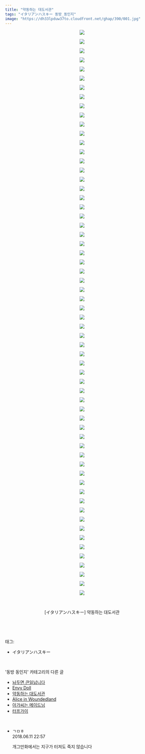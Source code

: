 ```yaml
---
title: "약동하는 대도서관"
tags: "イタリアンハスキー 동방_동인지"
image: "https://dh33lpduw37to.cloudfront.net/ghap/390/001.jpg"
---
```

<div class="article">
<p style="text-align: center; clear: none; float: none;"><img src="{{ site.imgserver2 }}/ghap/390/001.jpg"/></p>
<p style="text-align: center; clear: none; float: none;"><img src="{{ site.imgserver2 }}/ghap/390/002.jpg"/></p>
<p style="text-align: center; clear: none; float: none;"><img src="{{ site.imgserver2 }}/ghap/390/003.jpg"/></p>
<p style="text-align: center; clear: none; float: none;"><img src="{{ site.imgserver2 }}/ghap/390/004.jpg"/></p>
<p style="text-align: center; clear: none; float: none;"><img src="{{ site.imgserver2 }}/ghap/390/005.jpg"/></p>
<p style="text-align: center; clear: none; float: none;"><img src="{{ site.imgserver2 }}/ghap/390/006.jpg"/></p>
<p style="text-align: center; clear: none; float: none;"><img src="{{ site.imgserver2 }}/ghap/390/007.jpg"/></p>
<p style="text-align: center; clear: none; float: none;"><img src="{{ site.imgserver2 }}/ghap/390/008.jpg"/></p>
<p style="text-align: center; clear: none; float: none;"><img src="{{ site.imgserver2 }}/ghap/390/009.jpg"/></p>
<p style="text-align: center; clear: none; float: none;"><img src="{{ site.imgserver2 }}/ghap/390/010.jpg"/></p>
<p style="text-align: center; clear: none; float: none;"><img src="{{ site.imgserver2 }}/ghap/390/011.jpg"/></p>
<p style="text-align: center; clear: none; float: none;"><img src="{{ site.imgserver2 }}/ghap/390/012.jpg"/></p>
<p style="text-align: center; clear: none; float: none;"><img src="{{ site.imgserver2 }}/ghap/390/013.jpg"/></p>
<p style="text-align: center; clear: none; float: none;"><img src="{{ site.imgserver2 }}/ghap/390/014.jpg"/></p>
<p style="text-align: center; clear: none; float: none;"><img src="{{ site.imgserver2 }}/ghap/390/015.jpg"/></p>
<p style="text-align: center; clear: none; float: none;"><img src="{{ site.imgserver2 }}/ghap/390/016.jpg"/></p>
<p style="text-align: center; clear: none; float: none;"><img src="{{ site.imgserver2 }}/ghap/390/017.jpg"/></p>
<p style="text-align: center; clear: none; float: none;"><img src="{{ site.imgserver2 }}/ghap/390/018.jpg"/></p>
<p style="text-align: center; clear: none; float: none;"><img src="{{ site.imgserver2 }}/ghap/390/019.jpg"/></p>
<p style="text-align: center; clear: none; float: none;"><img src="{{ site.imgserver2 }}/ghap/390/020.jpg"/></p>
<p style="text-align: center; clear: none; float: none;"><img src="{{ site.imgserver2 }}/ghap/390/021.jpg"/></p>
<p style="text-align: center; clear: none; float: none;"><img src="{{ site.imgserver2 }}/ghap/390/022.jpg"/></p>
<p style="text-align: center; clear: none; float: none;"><img src="{{ site.imgserver2 }}/ghap/390/023.jpg"/></p>
<p style="text-align: center; clear: none; float: none;"><img src="{{ site.imgserver2 }}/ghap/390/024.jpg"/></p>
<p style="text-align: center; clear: none; float: none;"><img src="{{ site.imgserver2 }}/ghap/390/025.jpg"/></p>
<p style="text-align: center; clear: none; float: none;"><img src="{{ site.imgserver2 }}/ghap/390/026.jpg"/></p>
<p style="text-align: center; clear: none; float: none;"><img src="{{ site.imgserver2 }}/ghap/390/027.jpg"/></p>
<p style="text-align: center; clear: none; float: none;"><img src="{{ site.imgserver2 }}/ghap/390/028.jpg"/></p>
<p style="text-align: center; clear: none; float: none;"><img src="{{ site.imgserver2 }}/ghap/390/029.jpg"/></p>
<p style="text-align: center; clear: none; float: none;"><img src="{{ site.imgserver2 }}/ghap/390/030.jpg"/></p>
<p style="text-align: center; clear: none; float: none;"><img src="{{ site.imgserver2 }}/ghap/390/031.jpg"/></p>
<p style="text-align: center; clear: none; float: none;"><img src="{{ site.imgserver2 }}/ghap/390/032.jpg"/></p>
<p style="text-align: center; clear: none; float: none;"><img src="{{ site.imgserver2 }}/ghap/390/033.jpg"/></p>
<p style="text-align: center; clear: none; float: none;"><img src="{{ site.imgserver2 }}/ghap/390/034.jpg"/></p>
<p style="text-align: center; clear: none; float: none;"><img src="{{ site.imgserver2 }}/ghap/390/035.jpg"/></p>
<p style="text-align: center; clear: none; float: none;"><img src="{{ site.imgserver2 }}/ghap/390/036.jpg"/></p>
<p style="text-align: center; clear: none; float: none;"><img src="{{ site.imgserver2 }}/ghap/390/037.jpg"/></p>
<p style="text-align: center; clear: none; float: none;"><img src="{{ site.imgserver2 }}/ghap/390/038.jpg"/></p>
<p style="text-align: center; clear: none; float: none;"><img src="{{ site.imgserver2 }}/ghap/390/039.jpg"/></p>
<p style="text-align: center; clear: none; float: none;"><img src="{{ site.imgserver2 }}/ghap/390/040.jpg"/></p>
<p style="text-align: center; clear: none; float: none;"><img src="{{ site.imgserver2 }}/ghap/390/041.jpg"/></p>
<p style="text-align: center; clear: none; float: none;"><img src="{{ site.imgserver2 }}/ghap/390/042.jpg"/></p>
<p style="text-align: center; clear: none; float: none;"><img src="{{ site.imgserver2 }}/ghap/390/043.jpg"/></p>
<p style="text-align: center; clear: none; float: none;"><img src="{{ site.imgserver2 }}/ghap/390/044.jpg"/></p>
<p style="text-align: center; clear: none; float: none;"><img src="{{ site.imgserver2 }}/ghap/390/045.jpg"/></p>
<p style="text-align: center; clear: none; float: none;"><img src="{{ site.imgserver2 }}/ghap/390/046.jpg"/></p>
<p style="text-align: center; clear: none; float: none;"><img src="{{ site.imgserver2 }}/ghap/390/047.jpg"/></p>
<p style="text-align: center; clear: none; float: none;"><img src="{{ site.imgserver2 }}/ghap/390/048.jpg"/></p>
<p style="text-align: center; clear: none; float: none;"><img src="{{ site.imgserver2 }}/ghap/390/049.jpg"/></p>
<p style="text-align: center; clear: none; float: none;"><img src="{{ site.imgserver2 }}/ghap/390/050.jpg"/></p>
<p style="text-align: center; clear: none; float: none;"><img src="{{ site.imgserver2 }}/ghap/390/051.jpg"/></p>
<p style="text-align: center; clear: none; float: none;"><img src="{{ site.imgserver2 }}/ghap/390/052.jpg"/></p>
<p style="text-align: center; clear: none; float: none;"><img src="{{ site.imgserver2 }}/ghap/390/053.jpg"/></p>
<p style="text-align: center; clear: none; float: none;"><img src="{{ site.imgserver2 }}/ghap/390/054.jpg"/></p>
<p style="text-align: center; clear: none; float: none;"><img src="{{ site.imgserver2 }}/ghap/390/055.jpg"/></p>
<p style="text-align: center; clear: none; float: none;"><img src="{{ site.imgserver2 }}/ghap/390/056.jpg"/></p>
<p style="text-align: center; clear: none; float: none;"><img src="{{ site.imgserver2 }}/ghap/390/057.jpg"/></p>
<p style="text-align: center; clear: none; float: none;"><img src="{{ site.imgserver2 }}/ghap/390/058.jpg"/></p>
<p style="text-align: center; clear: none; float: none;"><img src="{{ site.imgserver2 }}/ghap/390/059.jpg"/></p>
<p style="text-align: center; clear: none; float: none;"><img src="{{ site.imgserver2 }}/ghap/390/060.jpg"/></p>
<p style="text-align: center; clear: none; float: none;"><img src="{{ site.imgserver2 }}/ghap/390/061.jpg"/></p>
<p style="text-align: center; clear: none; float: none;"><img src="{{ site.imgserver2 }}/ghap/390/062.jpg"/></p>
<p style="text-align: center; clear: none; float: none;"><br/></p>
<p style="text-align: center; clear: none; float: none;">[イタリアンハスキー] 약동하는 대도서관</p>
<p><br/></p>
</div><br/>
<div class="tagTrail">
<p>태그: </p>
<ul>
<li>イタリアンハスキー</li>
</ul>
</div><br/>
<div class="another">
<p>'동방 동인지' 카테고리의 다른 글</p>
<ul>
<li><a href="/ghap_392">놔두면 큰일납니다</a></li>
<li><a href="/ghap_391">Envy Doll</a></li>
<li><a href="/ghap_390">약동하는 대도서관</a></li>
<li><a href="/ghap_389">Alice in Woundedland</a></li>
<li><a href="/ghap_388">아가씨는 메이드님</a></li>
<li><a href="/ghap_387">터프가이</a></li>
</ul>
</div><br/>
<div class="cb_module cb_fluid">
<div class="cb_wrt cb_profile">
<div class="comment">
<ul>
<li class="cb_thumb_off" id="comment15269464">
<div class="cb_comment_area">
<div class="cb_info_area">
<div class="cb_section">
<span class="cb_nick_name">ㄱㅁㅎ</span>
</div>
<div class="cb_section">
<span class="cb_date">2018.06.11 22:57 </span>
</div>
</div>
<div class="cb_dsc_comment">
<p class="cb_dsc">
											개그만화에서는 지구가 터져도 죽지 않습니다
										</p>
</div>
</div></li>
</ul>
</div>
</div><!-- commentList close -->
</div><br/>
